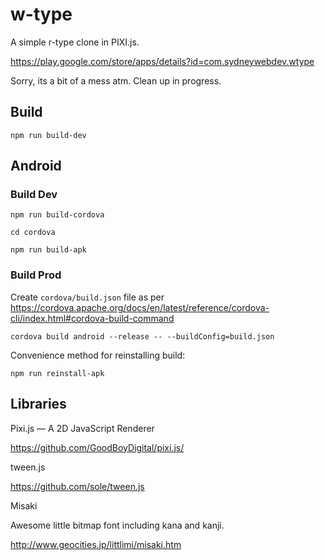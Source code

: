 # w-type

A simple r-type clone in PIXI.js.

https://play.google.com/store/apps/details?id=com.sydneywebdev.wtype

Sorry, its a bit of a mess atm. Clean up in progress.

## Build

`npm run build-dev`

## Android

### Build Dev

`npm run build-cordova`

`cd cordova`

`npm run build-apk`

### Build Prod

Create `cordova/build.json` file as per https://cordova.apache.org/docs/en/latest/reference/cordova-cli/index.html#cordova-build-command

`cordova build android --release -- --buildConfig=build.json`

Convenience method for reinstalling build:

`npm run reinstall-apk`

## Libraries

Pixi.js — A 2D JavaScript Renderer

https://github.com/GoodBoyDigital/pixi.js/

tween.js

https://github.com/sole/tween.js

Misaki

Awesome little bitmap font including kana and kanji.

http://www.geocities.jp/littlimi/misaki.htm
